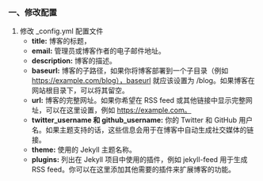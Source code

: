 ### 一、修改配置
1. 修改 _config.yml 配置文件
    - **title:** 博客的标题，
    - **email:** 管理员或博客作者的电子邮件地址。
    - **description:** 博客的描述。
    - **baseurl:** 博客的子路径，如果你将博客部署到一个子目录（例如 https://example.com/blog），baseurl 就应该设置为 /blog。如果博客在网站根目录下，可以将其留空。
    - **url:** 博客的完整网址。如果你希望在 RSS feed 或其他链接中显示完整网址，可以在这里设置，例如 https://example.com。
    - **twitter_username 和 github_username:** 你的 Twitter 和 GitHub 用户名。如果主题支持的话，这些信息会用于在博客中自动生成社交媒体的链接。
    - **theme:** 使用的 Jekyll 主题名称。
    - **plugins:** 列出在 Jekyll 项目中使用的插件，例如 jekyll-feed 用于生成 RSS feed。你可以在这里添加其他需要的插件来扩展博客的功能。